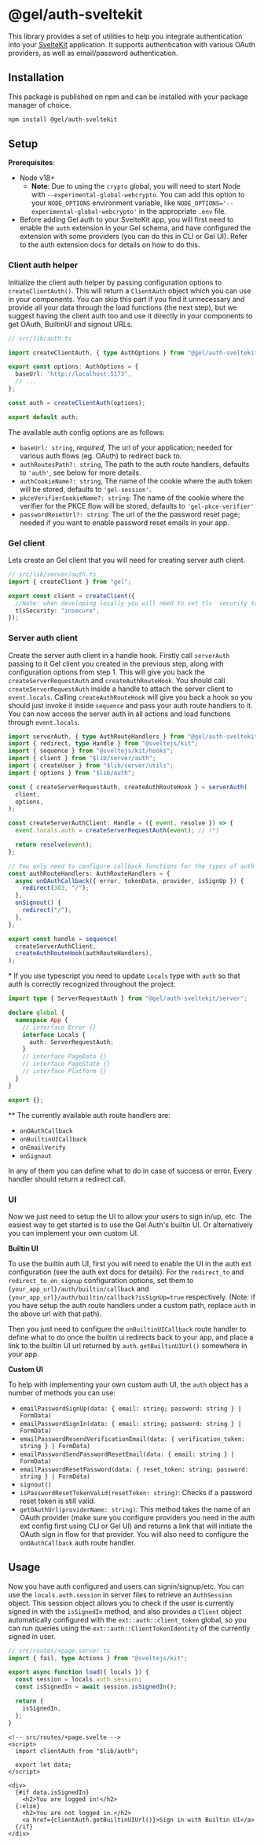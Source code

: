 # @gel/auth-sveltekit

This library provides a set of utilities to help you integrate authentication into your [SvelteKit](https://kit.svelte.dev/) application.
It supports authentication with various OAuth providers, as well as email/password authentication.

## Installation

This package is published on npm and can be installed with your package manager of choice.

```bash
npm install @gel/auth-sveltekit
```

## Setup

**Prerequisites**:

- Node v18+
  - **Note**: Due to using the `crypto` global, you will need to start Node with `--experimental-global-webcrypto`. You can add this option to your `NODE_OPTIONS` environment variable, like `NODE_OPTIONS='--experimental-global-webcrypto'` in the appropriate `.env` file.
- Before adding Gel auth to your SvelteKit app, you will first need to enable the `auth` extension in your Gel schema, and have configured the extension with some providers (you can do this in CLI or Gel UI). Refer to the auth extension docs for details on how to do this.

### Client auth helper

Initialize the client auth helper by passing configuration options to `createClientAuth()`. This will return a `ClientAuth` object which you can use in your components. You can skip this part if you find it unnecessary and provide all your data through the load functions (the next step), but we suggest having the client auth too and use it directly in your components to get OAuth, BuiltinUI and signout URLs.

```ts
// src/lib/auth.ts

import createClientAuth, { type AuthOptions } from "@gel/auth-sveltekit/client";

export const options: AuthOptions = {
  baseUrl: "http://localhost:5173",
  // ...
};

const auth = createClientAuth(options);

export default auth;
```

The available auth config options are as follows:

- `baseUrl: string`, _required_, The url of your application; needed for various auth flows (eg. OAuth) to redirect back to.
- `authRoutesPath?: string`, The path to the auth route handlers, defaults to `'auth'`, see below for more details.
- `authCookieName?: string`, The name of the cookie where the auth token will be stored, defaults to `'gel-session'`.
- `pkceVerifierCookieName?: string`: The name of the cookie where the verifier for the PKCE flow will be stored, defaults to `'gel-pkce-verifier'`
- `passwordResetUrl?: string`: The url of the the password reset page; needed if you want to enable password reset emails in your app.
  &nbsp;

### Gel client

Lets create an Gel client that you will need for creating server auth client.

```ts
// src/lib/server/auth.ts
import { createClient } from "gel";

export const client = createClient({
  //Note: when developing locally you will need to set tls  security to insecure, because the dev server uses  self-signed certificates which will cause api calls with the fetch api to fail.
  tlsSecurity: "insecure",
});
```

### Server auth client

Create the server auth client in a handle hook. Firstly call `serverAuth` passing to it Gel client you created in the previous step, along with configuration options from step 1. This will give you back the `createServerRequestAuth` and `createAuthRouteHook`. You should call `createServerRequestAuth` inside a handle to attach the server client to `event.locals`. Calling `createAuthRouteHook` will give you back a hook so you should just invoke it inside `sequence` and pass your auth route handlers to it.
You can now access the server auth in all actions and load functions through `event.locals`.

```ts
import serverAuth, { type AuthRouteHandlers } from "@gel/auth-sveltekit/server";
import { redirect, type Handle } from "@sveltejs/kit";
import { sequence } from "@sveltejs/kit/hooks";
import { client } from "$lib/server/auth";
import { createUser } from "$lib/server/utils";
import { options } from "$lib/auth";

const { createServerRequestAuth, createAuthRouteHook } = serverAuth(
  client,
  options,
);

const createServerAuthClient: Handle = ({ event, resolve }) => {
  event.locals.auth = createServerRequestAuth(event); // (*)

  return resolve(event);
};

// You only need to configure callback functions for the types of auth you wish to use in your app. (**)
const authRouteHandlers: AuthRouteHandlers = {
  async onOAuthCallback({ error, tokenData, provider, isSignUp }) {
    redirect(303, "/");
  },
  onSignout() {
    redirect("/");
  },
};

export const handle = sequence(
  createServerAuthClient,
  createAuthRouteHook(authRouteHandlers),
);
```

\* If you use typescript you need to update `Locals` type with `auth` so that auth is correctly recognized throughout the project:

```ts
import type { ServerRequestAuth } from "@gel/auth-sveltekit/server";

declare global {
  namespace App {
    // interface Error {}
    interface Locals {
      auth: ServerRequestAuth;
    }
    // interface PageData {}
    // interface PageState {}
    // interface Platform {}
  }
}

export {};
```

\*\* The currently available auth route handlers are:

- `onOAuthCallback`
- `onBuiltinUICallback`
- `onEmailVerify`
- `onSignout`

In any of them you can define what to do in case of success or error. Every handler should return a redirect call.

### UI

Now we just need to setup the UI to allow your users to sign in/up, etc. The easiest way to get started is to use the Gel Auth's builtin UI. Or alternatively you can implement your own custom UI.

**Builtin UI**

To use the builtin auth UI, first you will need to enable the UI in the auth ext configuration (see the auth ext docs for details). For the `redirect_to` and `redirect_to_on_signup` configuration options, set them to `{your_app_url}/auth/builtin/callback` and `{your_app_url}/auth/builtin/callback?isSignUp=true` respectively. (Note: if you have setup the auth route handlers under a custom path, replace `auth` in the above url with that path).

Then you just need to configure the `onBuiltinUICallback` route handler to define what to do once the builtin ui redirects back to your app, and place a link to the builtin UI url returned by `auth.getBuiltinUIUrl()` somewhere in your app.

**Custom UI**

To help with implementing your own custom auth UI, the `auth` object has a number of methods you can use:

- `emailPasswordSignUp(data: { email: string; password: string } | FormData)`
- `emailPasswordSignIn(data: { email: string; password: string } | FormData)`
- `emailPasswordResendVerificationEmail(data: { verification_token: string } | FormData)`
- `emailPasswordSendPasswordResetEmail(data: { email: string } | FormData)`
- `emailPasswordResetPassword(data: { reset_token: string; password: string } | FormData)`
- `signout()`
- `isPasswordResetTokenValid(resetToken: string)`: Checks if a password reset token is still valid.
- `getOAuthUrl(providerName: string)`: This method takes the name of an OAuth provider (make sure you configure providers you need in the auth ext config first using CLI or Gel UI) and returns a link that will initiate the OAuth sign in flow for that provider. You will also need to configure the `onOAuthCallback` auth route handler.

## Usage

Now you have auth configured and users can signin/signup/etc. You can use the `locals.auth.session` in server files to retrieve an `AuthSession` object. This session object allows you to check if the user is currently signed in with the `isSignedIn` method, and also provides a `Client` object automatically configured with the `ext::auth::client_token` global, so you can run queries using the `ext::auth::ClientTokenIdentity` of the currently signed in user.

```ts
// src/routes/+page.server.ts
import { fail, type Actions } from "@sveltejs/kit";

export async function load({ locals }) {
  const session = locals.auth.session;
  const isSignedIn = await session.isSignedIn();

  return {
    isSignedIn,
  };
}
```

```svelte
<!-- src/routes/+page.svelte -->
<script>
  import clientAuth from "$lib/auth";

  export let data;
</script>

<div>
  {#if data.isSignedIn}
    <h2>You are logged in!</h2>
  {:else}
    <h2>You are not logged in.</h2>
    <a href={clientAuth.getBuiltinUIUrl()}>Sign in with Builtin UI</a>
  {/if}
</div>
```
